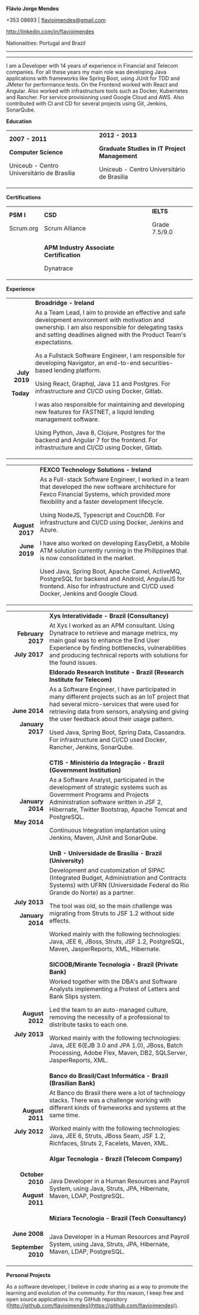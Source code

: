 <!-- Output copied to clipboard! -->

<!-----

Yay, no errors, warnings, or alerts!

Conversion time: 0.813 seconds.


Using this Markdown file:

1. Paste this output into your source file.
2. See the notes and action items below regarding this conversion run.
3. Check the rendered output (headings, lists, code blocks, tables) for proper
   formatting and use a linkchecker before you publish this page.

Conversion notes:

* Docs to Markdown version 1.0β34
* Wed May 10 2023 08:00:34 GMT-0700 (PDT)
* Source doc: cvFlavioJorgeMendes-en
* Tables are currently converted to HTML tables.
----->


**Flávio Jorge Mendes**

+353 08693 | [flaviojmendes@gmail.com](mailto:flaviojmendes@gmail.com)

http://linkedin.com/in/flaviojmendes

Nationalities: Portugal and Brazil 

_______________________________________________

**	**

I am a Developer with 14 years of experience in Financial and Telecom companies. For all these years my main role was developing Java applications with frameworks like Spring Boot, using JUnit for TDD and JMeter for performance tests. On the Frontend worked with React and Angular. Also worked with infrastructure tools such as Docker, Kubernetes and Rancher. For service provisioning used Google Cloud and AWS. Also contributed with CI and CD for several projects using Git, Jenkins, SonarQube.

**Education**


<table>
  <tr>
   <td><strong>2007 - 2011</strong>
<p>
<strong>Computer Science</strong>
<p>
Uniceub - Centro Universitário de Brasília
   </td>
   <td><strong>2012 - 2013</strong>
<p>
<strong>Graduate Studies in IT Project Management</strong>
<p>
Uniceub - Centro Universitário de Brasília
   </td>
  </tr>
</table>


**Certifications**


<table>
  <tr>
   <td><strong>PSM I</strong>
<p>
Scrum.org
   </td>
   <td><strong>CSD</strong>
<p>
Scrum Alliance
   </td>
   <td><strong>IELTS</strong>
<p>
Grade 7.5/9.0
   </td>
  </tr>
  <tr>
   <td>
   </td>
   <td><strong>APM Industry Associate Certification</strong>
<p>
Dynatrace
   </td>
   <td>
   </td>
  </tr>
</table>


**Experience**


<table>
  <tr>
   <td>
   </td>
   <td><strong>Broadridge - Ireland</strong>
   </td>
  </tr>
  <tr>
   <td><p style="text-align: right">
<strong>July 2019</strong></p>

<p>
<p style="text-align: right">
<strong>Today</strong></p>

   </td>
   <td>As a Team Lead,  I aim to provide an effective and safe development environment with motivation and ownership.  I am also responsible for delegating tasks and setting deadlines aligned with the Product Team's expectations.
<p>
As a Fullstack Software Engineer,  I am responsible for developing Navigator, an end-to-end securities-based lending platform.
<p>
Using React, Graphql, Java 11 and Postgres.  For infrastructure and CI/CD using Docker, Gitlab.
<p>
I was also responsible for maintaining and developing new features for FASTNET, a liquid lending management software.
<p>
Using Python, Java 8, Clojure, Postgres for the backend and Angular 7 for the frontend. For infrastructure and CI/CD using Docker, Gitlab.
   </td>
  </tr>
</table>



<table>
  <tr>
   <td>
   </td>
   <td><strong>FEXCO Technology Solutions - Ireland</strong>
   </td>
  </tr>
  <tr>
   <td><p style="text-align: right">
<strong>August 2017</strong></p>

<p>
<p style="text-align: right">
<strong>June 2019</strong></p>

   </td>
   <td>As a Full-stack Software Engineer, I worked in a team that developed the new software architecture for Fexco Financial Systems, which provided more flexibility and a faster development lifecycle.
<p>
Using NodeJS, Typescript and CouchDB. For infrastructure and CI/CD using Docker, Jenkins and Azure.
<p>
I have also worked on developing EasyDebit, a Mobile ATM solution currently running in the Philippines that is now consolidated in the market. 
<p>
Used Java, Spring Boot, Apache Camel, ActiveMQ, PostgreSQL for backend and Android, AngularJS for frontend. Also for infrastructure and CI/CD used Docker, Jenkins and Google Cloud.
   </td>
  </tr>
</table>



<table>
  <tr>
   <td>
   </td>
   <td><strong>Xys Interatividade - Brazil (Consultancy)</strong>
   </td>
  </tr>
  <tr>
   <td><p style="text-align: right">
<strong>February 2017</strong></p>

<p>
<p style="text-align: right">
<strong>July 2017</strong></p>

   </td>
   <td>At Xys I worked as an APM consultant. Using Dynatrace to retrieve and manage metrics, my main goal was to enhance the End User Experience by finding bottlenecks, vulnerabilities and producing technical reports with solutions for the found issues.
   </td>
  </tr>
  <tr>
   <td>
   </td>
   <td><strong>Eldorado Research Institute - Brazil (Research Institute for Telecom)</strong>
   </td>
  </tr>
  <tr>
   <td><p style="text-align: right">
<strong>June 2014</strong></p>

<p>
<p style="text-align: right">
<strong>January 2017</strong></p>

   </td>
   <td>As a Software Engineer, I have participated in many different projects such as an IoT project that had several micro-services that were used for retrieving data from sensors, analysing and giving the user feedback about their usage pattern.
<p>
Used Java, Spring Boot, Spring Data, Cassandra. For infrastructure and CI/CD used Docker, Rancher, Jenkins, SonarQube.
   </td>
  </tr>
  <tr>
   <td>
   </td>
   <td><strong>CTIS - Ministério da Integração - Brazil (Government Institution)</strong>
   </td>
  </tr>
  <tr>
   <td><p style="text-align: right">
<strong>January 2014</strong></p>

<p>
<p style="text-align: right">
<strong>May 2014</strong></p>

   </td>
   <td>As a Software Analyst, participated in the development of strategic systems such as Government Programs and Projects Administration software written in JSF 2, Hibernate, Twitter Bootstrap, Apache Tomcat and PostgreSQL.
<p>
Continuous Integration implantation using Jenkins, Maven, JUnit and SonarQube.
   </td>
  </tr>
  <tr>
   <td>
   </td>
   <td><strong>UnB - Universidade de Brasília - Brazil (University)</strong>
   </td>
  </tr>
  <tr>
   <td><p style="text-align: right">
<strong>July 2013</strong></p>

<p>
<p style="text-align: right">
<strong>January 2014</strong></p>

   </td>
   <td>Development and customization of SIPAC (Integrated Budget, Administration and Contracts Systems) with UFRN (Universidade Federal do Rio Grande do Norte) as a partner.
<p>
The tool was old, so the main challenge was migrating from Struts to JSF 1.2 without side effects.
<p>
Worked mainly with the following technologies: Java, JEE 6, JBoss, Struts, JSF 1.2, PostgreSQL, Maven, JasperReports, XML, Hibernate.
   </td>
  </tr>
  <tr>
   <td>
   </td>
   <td><strong>SICOOB/Mirante Tecnologia - Brazil (Private Bank)</strong>
   </td>
  </tr>
  <tr>
   <td><p style="text-align: right">
<strong> August 2012</strong></p>

<p>
<p style="text-align: right">
<strong>July 2013</strong></p>

   </td>
   <td>Worked together with the DBA's and Software Analysts implementing a Protest of Letters and Bank Slips system.
<p>
Led the team to an auto-managed culture, removing the necessity of a professional to distribute tasks to each one.
<p>
Worked mainly with the following technologies: Java, JEE 6(EJB 3.0 and JPA 1.0), JBoss, Batch Processing, Adobe Flex, Maven, DB2, SQLServer, JasperReports, XML.
   </td>
  </tr>
  <tr>
   <td>
   </td>
   <td><strong>Banco do Brasil/Cast Informática - Brazil (Brasilian Bank)</strong>
   </td>
  </tr>
  <tr>
   <td><p style="text-align: right">
<strong>August 2011</strong></p>

<p>
<p style="text-align: right">
<strong>July 2012</strong></p>

   </td>
   <td>At Banco do Brasil there were a lot of technology stacks. There was a challenge working with different kinds of frameworks and systems at the same time.
<p>
Worked mainly with the following technologies: Java, JEE 6, Struts, JBoss Seam, JSF 1.2, Richfaces, Struts 2, Facelets, Maven, XML.
   </td>
  </tr>
  <tr>
   <td>
   </td>
   <td><strong>Algar Tecnologia - Brazil (Telecom Company)</strong>
   </td>
  </tr>
  <tr>
   <td><p style="text-align: right">
<strong>October 2010</strong></p>

<p>
<p style="text-align: right">
<strong>August 2011</strong></p>

   </td>
   <td>Java Developer in a Human Resources and Payroll System, using Java, Struts, JPA, Hibernate, Maven, LDAP, PostgreSQL.
   </td>
  </tr>
  <tr>
   <td>
   </td>
   <td><strong>Miziara Tecnologia - Brazil (Tech Consultancy)</strong>
   </td>
  </tr>
  <tr>
   <td><p style="text-align: right">
<strong>June 2008</strong></p>

<p>
<p style="text-align: right">
<strong>September 2010</strong></p>

   </td>
   <td>Java Developer in a Human Resources and Payroll System, using Java, Struts, JPA, Hibernate, Maven, LDAP, PostgreSQL.
   </td>
  </tr>
</table>


**Personal Projects**

As a software developer, I believe in code sharing as a way to promote the learning and evolution of the community. For this reason, I keep free and open source applications in my GitHub repository ([http://github.com/flaviojmendes](https://github.com/flaviojmendes)).
